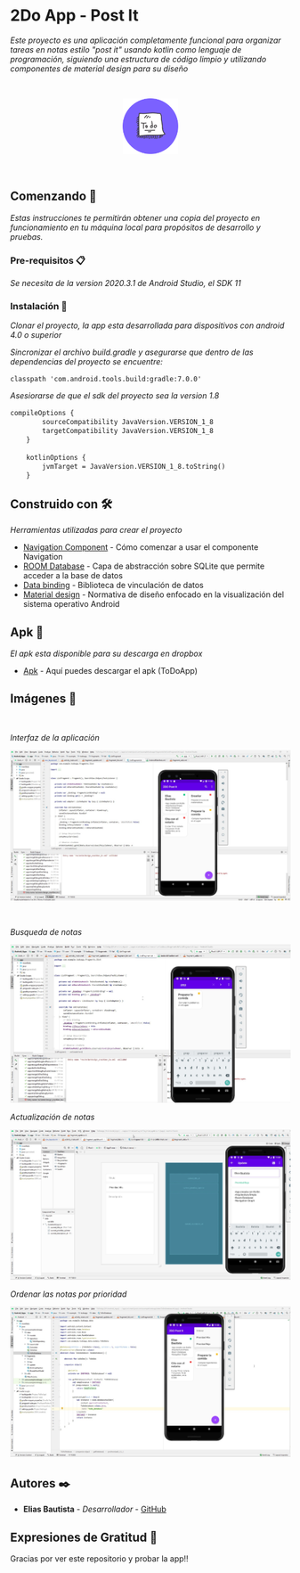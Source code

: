 # 2Do App - Post It

_Este proyecto es una aplicación completamente funcional para organizar tareas en notas estilo "post it" usando kotlin como lenguaje de programación, siguiendo una estructura de código limpio y utilizando componentes de material design para su diseño_

<br/>

<p align="center">
  <img width="100" height="100" src="https://raw.githubusercontent.com/EliasBautista/2DO_Post_It/master/assets/Logo%20-%20ToDo1.5.png">
</p>
<br/>

## Comenzando 🚀

_Estas instrucciones te permitirán obtener una copia del proyecto en funcionamiento en tu máquina local para propósitos de desarrollo y pruebas._


### Pre-requisitos 📋

_Se necesita de la version 2020.3.1 de Android Studio, el SDK 11_



### Instalación 🔧

_Clonar el proyecto, la app esta desarrollada para dispositivos con android 4.0 o superior_

_Sincronizar el archivo build.gradle y asegurarse que dentro de las dependencias del proyecto se encuentre:_

```
classpath 'com.android.tools.build:gradle:7.0.0'
```
_Asesiorarse de que el sdk del proyecto sea la version 1.8_

```
compileOptions {
        sourceCompatibility JavaVersion.VERSION_1_8
        targetCompatibility JavaVersion.VERSION_1_8
    }

    kotlinOptions {
        jvmTarget = JavaVersion.VERSION_1_8.toString()
    }
```

## Construido con 🛠️

_Herramientas utilizadas para crear el proyecto_

* [Navigation Component](https://developer.android.com/guide/navigation/navigation-getting-started) - Cómo comenzar a usar el componente Navigation
* [ROOM Database](https://developer.android.com/training/data-storage/room) - Capa de abstracción sobre SQLite que permite acceder a la base de datos
* [Data binding](https://developer.android.com/topic/libraries/data-binding) - Biblioteca de vinculación de datos
* [Material design](https://material.io/design) - Normativa de diseño enfocado en la visualización del sistema operativo Android

## Apk 📱

_El apk esta disponible para su descarga en dropbox_

* [Apk](https://www.dropbox.com/s/hlnb5mtcdxfkrqq/app-release.apk?dl=0) - Aquí puedes descargar el apk (ToDoApp)

## Imágenes 📱
<br/>

_Interfaz de la aplicación_

![ToDo App](https://raw.githubusercontent.com/EliasBautista/2DO_Post_It/master/assets/ToDoApp.jpg)

<br/>

_Busqueda de notas_

![ToDo App](https://raw.githubusercontent.com/EliasBautista/2DO_Post_It/master/assets/ToDoApp%202.jpg)
<br/>

_Actualización de notas_
<br/>

![ToDo App](https://raw.githubusercontent.com/EliasBautista/2DO_Post_It/master/assets/ToDoApp%203.jpg)
<br/>

_Ordenar las notas por prioridad_
<br/>

![ToDo App](https://raw.githubusercontent.com/EliasBautista/2DO_Post_It/master/assets/ToDoApp%204.jpg)

## Autores ✒️


* **Elias Bautista** - *Desarrollador* - [GitHub](https://github.com/EliasBautista)

## Expresiones de Gratitud 🎁

Gracias por ver este repositorio y probar la app!!